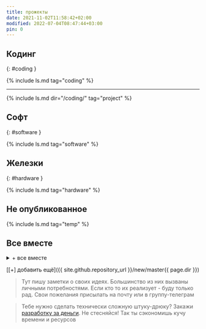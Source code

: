 ```yaml
---
title: прожекты
date: 2021-11-02T11:58:42+02:00
modified: 2022-07-04T08:47:44+03:00
pin: 0
---
```


## Кодинг  
{: #coding }

{% include ls.md tag="coding" %}

---

{% include ls.md dir="/coding/" tag="project" %}

## Софт  
{: #software }

{% include ls.md tag="software" %}

## Железки
{: #hardware }

{% include ls.md tag="hardware" %}

## Не опубликованное

{% include ls.md tag="temp" %}


## Все вместе
<details markdown="1"><summary markdown="0">+ все вместе</summary>
{% include ls.md %}
</details>

[[+] добавить ещё]({{ site.github.repository_url }}/new/master{{ page.dir }})

> Тут пишу заметки о своих идеях. 
> Большинство из них вызваны личными потребностями. 
> Если кто то их реализует - буду только рад. 
> Свои пожелания присылать на почту или в группу-телеграм

> Тебе нужно сделать технически сложную штуку-дрюку? 
> Закажи [разработку за деньги](../about.md). Не стесняйся! Так ты сэкономишь кучу времени и ресурсов
